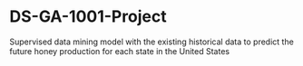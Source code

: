 # DS-GA-1001-Project
Supervised data mining model with the existing historical data to predict the future honey production for each state in the United States

